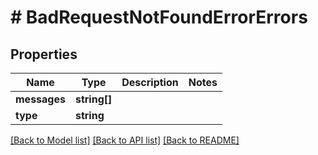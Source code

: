 # # BadRequestNotFoundErrorErrors

## Properties

Name | Type | Description | Notes
------------ | ------------- | ------------- | -------------
**messages** | **string[]** |  | 
**type** | **string** |  | 

[[Back to Model list]](../../README.md#documentation-for-models) [[Back to API list]](../../README.md#documentation-for-api-endpoints) [[Back to README]](../../README.md)


